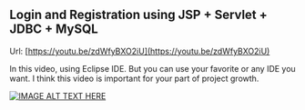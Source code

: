 ## Login and Registration using JSP + Servlet + JDBC + MySQL

Url: [https://youtu.be/zdWfyBXO2iU](https://youtu.be/zdWfyBXO2iU)

In this video, using Eclipse IDE. But you can use your favorite or any IDE you want. I think this video is important for your part of project growth.

[![IMAGE ALT TEXT HERE](https://i.ytimg.com/vi_webp/zdWfyBXO2iU/maxresdefault.webp)](https://www.youtube.com/watch?v=zdWfyBXO2iU)